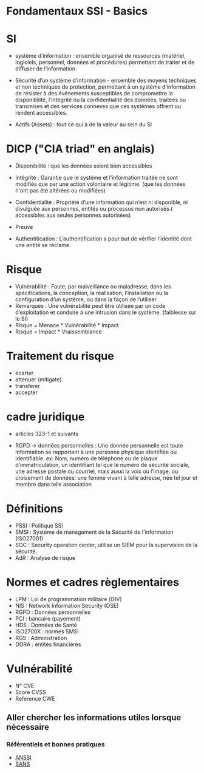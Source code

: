 # Fondamentaux SSI - Basics

# SI

* système d’information :  ensemble organisé de ressources (matériel, logiciels, personnel, données et procédures) permettant de traiter et de diffuser de l’information.

* Sécurité d’un système d’information - ensemble des moyens techniques et non techniques de protection, permettant à un système d’information de résister à des événements susceptibles de compromettre la disponibilité, l’intégrité ou la confidentialité des données, traitées ou transmises et des services connexes que ces systèmes offrent ou rendent accessibles.

* Actifs (Assets) : tout ce qui à de la valeur au sein du SI

# DICP ("CIA triad" en anglais)

* Disponibilité : que les données soient bien accessibles

* Intégrité : Garantie que le système et l’information traitée ne sont modifiés que par une action volontaire et légitime. (que les données n'ont pas été altérées ou modifiées)

* Confidentialité : Propriété d’une information qui n’est ni disponible, ni divulguée aux personnes, entités ou processus non autorisés.( accessibles aux seules personnes autorisées)

* Preuve

* Authentitication : L’authentification a pour but de vérifier l’identité dont une entité se réclame.


# Risque

* Vulnérabilité : Faute, par malveillance ou maladresse, dans les spécifications, la conception, la réalisation, l’installation ou la configuration d’un système, ou dans la façon de l’utiliser. 
* Remarques : Une vulnérabilité peut être utilisée par un code d’exploitation et conduire à une intrusion dans le système. (faiblesse sur le SI)
* Risque = Menace * Vulnérabilité * Impact
* Risque = Impact * Vraissemblance

# Traitement du risque

* écarter
* attenuer (mitigate)
* transferer
* accepter

# cadre juridique

* articles 323-1 et suivants 

* RGPD -> données personnelles : Une donnée personnelle est toute information se rapportant à une personne physique identifiée ou identifiable. ex:  Nom, numéro de téléphone ou de plaque d’immatriculation, un identifiant tel que le numéro de sécurité sociale, une adresse postale ou courriel, mais aussi la voix ou l’image. ou croisement de données: une femme vivant à telle adresse, née tel jour et membre dans telle association

# Définitions

* PSSI : Politique SSI
* SMSI : Système de management de la Sécurité de l'information (ISO27001)
* SOC : Security operation center, utilise un SIEM pour la supervision de la sécurité.
* AdR : Analyse de risque

# Normes et cadres règlementaires

* LPM : Loi de programmation militaire (OIV)
* NIS : Network Information Security (OSE)
* RGPD : Données personnelles
* PCI : bancaire (payement)
* HDS : Données de Santé
* ISO2700X : normes SMSI
* RGS : Administration
* DORA : entités financières

# Vulnérabilité

* N° CVE
* Score CVSS
* Reference CWE

## Aller chercher les informations utiles lorsque nécessaire

### Référentiels et bonnes pratiques

* [ANSSI](https://www.ssi.gouv.fr/)
* [SANS](https://www.sans.org/fr_fr/)